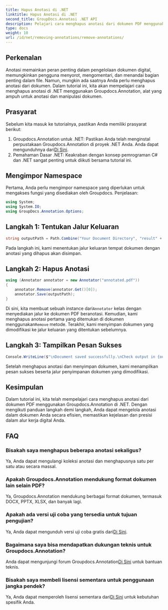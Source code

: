 ```yaml
---
title: Hapus Anotasi di .NET
linktitle: Hapus Anotasi di .NET
second_title: GroupDocs.Annotasi .NET API
description: Pelajari cara menghapus anotasi dari dokumen PDF menggunakan Groupdocs.Annotation di .NET. Sederhanakan proses pengelolaan dokumen digital Anda.
type: docs
weight: 10
url: /id/net/removing-annotations/remove-annotations/
---
```

## Perkenalan
Anotasi memainkan peran penting dalam pengelolaan dokumen digital, memungkinkan pengguna menyorot, mengomentari, dan menandai bagian penting dalam file. Namun, mungkin ada saatnya Anda perlu menghapus anotasi dari dokumen. Dalam tutorial ini, kita akan mempelajari cara menghapus anotasi di .NET menggunakan Groupdocs.Annotation, alat yang ampuh untuk anotasi dan manipulasi dokumen.
## Prasyarat
Sebelum kita masuk ke tutorialnya, pastikan Anda memiliki prasyarat berikut:
1.  Groupdocs.Annotation untuk .NET: Pastikan Anda telah menginstal perpustakaan Groupdocs.Annotation di proyek .NET Anda. Anda dapat mengunduhnya dari[Di Sini](https://releases.groupdocs.com/annotation/net/).
2. Pemahaman Dasar .NET: Keakraban dengan konsep pemrograman C# dan .NET sangat penting untuk diikuti bersama tutorial ini.

## Mengimpor Namespace
Pertama, Anda perlu mengimpor namespace yang diperlukan untuk mengakses fungsi yang disediakan oleh Groupdocs. Penjelasan:
```csharp
using System;
using System.IO;
using GroupDocs.Annotation.Options;
```
## Langkah 1: Tentukan Jalur Keluaran
```csharp
string outputPath = Path.Combine("Your Document Directory", "result" + Path.GetExtension("input.pdf"));
```
Pada langkah ini, kami menentukan jalur keluaran tempat dokumen dengan anotasi yang dihapus akan disimpan.
## Langkah 2: Hapus Anotasi
```csharp
using (Annotator annotator = new Annotator("annotated.pdf"))
{
    annotator.Remove(annotator.Get()[0]);
    annotator.Save(outputPath);
}
```
 Di sini, kita membuat sebuah instance dari`Annotator` kelas dengan menyediakan jalur ke dokumen PDF beranotasi. Kemudian, kami menghapus anotasi pertama yang ditemukan di dokumen menggunakan`Remove` metode. Terakhir, kami menyimpan dokumen yang dimodifikasi ke jalur keluaran yang ditentukan sebelumnya.
## Langkah 3: Tampilkan Pesan Sukses
```csharp
Console.WriteLine($"\nDocument saved successfully.\nCheck output in {outputPath}.");
```
Setelah menghapus anotasi dan menyimpan dokumen, kami menampilkan pesan sukses beserta jalur penyimpanan dokumen yang dimodifikasi.

## Kesimpulan
Dalam tutorial ini, kita telah mempelajari cara menghapus anotasi dari dokumen PDF menggunakan Groupdocs.Annotation di .NET. Dengan mengikuti panduan langkah demi langkah, Anda dapat mengelola anotasi dalam dokumen Anda secara efisien, memastikan kejelasan dan presisi dalam alur kerja digital Anda.
## FAQ
### Bisakah saya menghapus beberapa anotasi sekaligus?
Ya, Anda dapat mengulangi koleksi anotasi dan menghapusnya satu per satu atau secara massal.
### Apakah Groupdocs.Annotation mendukung format dokumen lain selain PDF?
Ya, Groupdocs.Annotation mendukung berbagai format dokumen, termasuk DOCX, PPTX, XLSX, dan banyak lagi.
### Apakah ada versi uji coba yang tersedia untuk tujuan pengujian?
 Ya, Anda dapat mengunduh versi uji coba gratis dari[Di Sini](https://releases.groupdocs.com/).
### Bagaimana saya bisa mendapatkan dukungan teknis untuk Groupdocs.Annotation?
 Anda dapat mengunjungi forum Groupdocs.Annotation[Di Sini](https://forum.groupdocs.com/c/annotation/10) untuk bantuan teknis.
### Bisakah saya membeli lisensi sementara untuk penggunaan jangka pendek?
 Ya, Anda dapat memperoleh lisensi sementara dari[Di Sini](https://purchase.groupdocs.com/temporary-license/) untuk kebutuhan spesifik Anda.